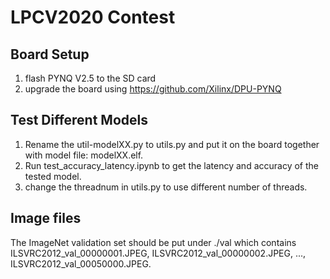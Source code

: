 # LPCV2020 Contest

## Board Setup

1. flash PYNQ V2.5 to the SD card
2. upgrade the board using <https://github.com/Xilinx/DPU-PYNQ>

## Test Different Models

1. Rename the util-modelXX.py to utils.py and put it on the board together with model file: modelXX.elf.
2. Run test_accuracy_latency.ipynb to get the latency and accuracy of the tested model.
3. change the threadnum in utils.py to use different number of threads.

## Image files

The ImageNet validation set should be put under ./val which contains ILSVRC2012_val_00000001.JPEG, ILSVRC2012_val_00000002.JPEG, ..., ILSVRC2012_val_00050000.JPEG.
